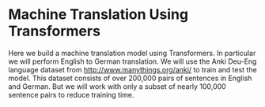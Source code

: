 # Machine Translation Using Transformers

Here we build a machine translation model using Transformers. In particular we will perform English to German translation. We will use the Anki Deu-Eng language dataset from http://www.manythings.org/anki/ to train and test the model. This dataset consists of over 200,000 pairs of sentences in English and German. But we will work with only a subset of nearly 100,000 sentence pairs to reduce training time.
